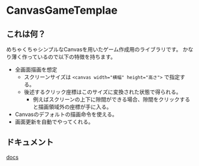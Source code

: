 # CanvasGameTemplae

## これは何？

めちゃくちゃシンプルなCanvasを用いたゲーム作成用のライブラリです。
かなり薄く作っているので以下の特徴を持ちます。

* 全画面描画を想定
  * スクリーンサイズは `<canvas width="横幅" height="高さ">` で指定する。
  * 後述するクリック座標はこのサイズに変換された状態で得られる。
    * 例えばスクリーンの上下に隙間ができる場合、隙間をクリックすると描画領域外の座標が手に入る。
* Canvasのデフォルトの描画命令を使える。
* 画面更新を自動でやってくれる。

## ドキュメント

[docs](./DOCS.md)
